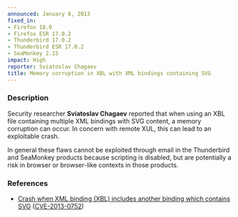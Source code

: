 ```yaml
---
announced: January 8, 2013
fixed_in:
- Firefox 18.0
- Firefox ESR 17.0.2
- Thunderbird 17.0.2
- Thunderbird ESR 17.0.2
- SeaMonkey 2.15
impact: High
reporter: Sviatoslav Chagaev
title: Memory corruption in XBL with XML bindings containing SVG
---
```


<h3>Description</h3>

<p>Security researcher <strong>Sviatoslav Chagaev</strong> reported that when using an XBL file containing multiple XML bindings with SVG content, a memory corruption can occur. In concern with remote XUL, this can lead to an exploitable crash.
</p>

<p class="note">In general these flaws cannot be exploited through email in the Thunderbird and SeaMonkey products because scripting is disabled, but are potentially a risk in browser or browser-like contexts in those products.
</p>

<h3>References</h3>

<ul>
  <li><a href="https://bugzilla.mozilla.org/show_bug.cgi?id=805024">
      Crash when XML binding (XBL) includes another binding which contains SVG</a> (<a href="http://cve.mitre.org/cgi-bin/cvename.cgi?name=CVE-2013-0752" class="ex-ref">CVE-2013-0752</a>)</li>
</ul>



